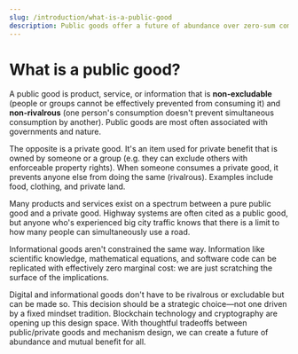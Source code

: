 ```yaml
---
slug: /introduction/what-is-a-public-good
description: Public goods offer a future of abundance over zero-sum competition.
---
```


# What is a public good?

A public good is product, service, or information that is **non-excludable** (people or groups cannot be effectively prevented from consuming it) and **non-rivalrous** (one person's consumption doesn't prevent simultaneous consumption by another). Public goods are most often associated with governments and nature.

The opposite is a private good. It's an item used for private benefit that is owned by someone or a group (e.g. they can exclude others with enforceable property rights). When someone consumes a private good, it prevents anyone else from doing the same (rivalrous). Examples include food, clothing, and private land.

Many products and services exist on a spectrum between a pure public good and a private good. Highway systems are often cited as a public good, but anyone who's experienced big city traffic knows that there is a limit to how many people can simultaneously use a road.

Informational goods aren't constrained the same way. Information like scientific knowledge, mathematical equations, and software code can be replicated with effectively zero marginal cost: we are just scratching the surface of the implications.

Digital and informational goods don't have to be rivalrous or excludable but can be made so. This decision should be a strategic choice—not one driven by a fixed mindset tradition. Blockchain technology and cryptography are opening up this design space. With thoughtful tradeoffs between public/private goods and mechanism design, we can create a future of abundance and mutual benefit for all.
